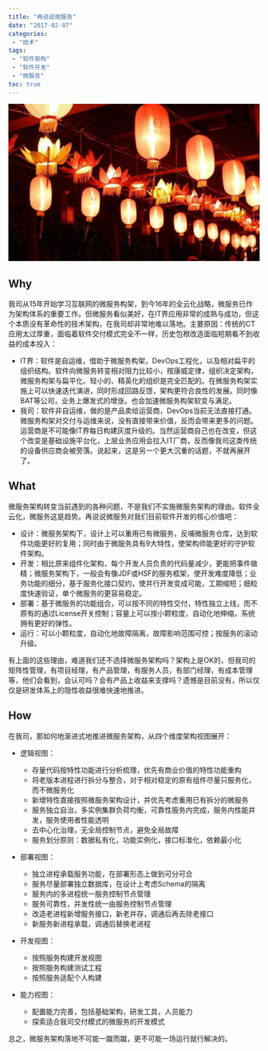 ```yaml
---
title: "再说说微服务"
date: "2017-02-07"
categories:
 - "技术"
tags:
 - "软件架构"
 - "软件开发"
 - "微服务"
toc: true
---
```


![](/images/msa/timg.jpeg)

## Why

我司从15年开始学习互联网的微服务构架，到今16年的全云化战略，微服务已作为架构体系的重要工作。但微服务看似美好，在IT界应用非常的成熟与成功，但这个本质没有革命性的技术架构，在我司却非常地难以落地。主要原因：传统的CT应用太过厚重，面临着软件交付模式完全不一样，历史包袱改造面临短期看不到收益的成本投入：

 - IT界：软件是自运维，借助于微服务构架，DevOps工程化，以及相对扁平的组织结构。软件向微服务转变相对阻力比较小，按康威定律，组织决定架构，微服务构架与扁平化、轻小的、精英化的组织是完全匹配的。在微服务构架实施上可以快速迭代演进，同时形成回路反馈，架构更符合良性的发展。同时像BAT等公司，业务上爆发式的增涨，也会加速微服务构架软变与满足。
 - 我司：软件非自运维，做的是产品卖给运营商，DevOps当前无法直接打通。微服务构架对交付与运维来说，没有直接带来价值，反而会带来更多的问题。运营商是不可能像IT界每日构建灰度升级的。当然运营商自己也在改变，但这个改变是基础设施平台化，上层业务应用会拉入IT厂商，反而像我司这类传统的设备供应商会被旁落。说起来，这是另一个更大沉重的话题，不就再展开了。

<!--more-->

## What

微服务架构转变当前遇到的各种问题，不是我们不实施微服务架构的理由。软件全云化，微服务这是趋势。再说说微服务对我们目前软件开发的核心价值吧：

 - 设计：微服务架构下，设计上可以重用已有微服务，反哺微服务仓库，达到软件功能更好的复用；同时由于微服务具有9大特性，使架构师能更好的守护软件架构。
 - 开发：相比原来组件化架构，每个开发人员负责的代码量减少，更能把事件做精；微服务架构下，一般会有像JDF或HSF的服务框架，使开发难度降低；业务功能的细分，基于服务化接口契约，使并行开发变成可能，工期缩短；细粒度快速验证，单个微服务的更容易稳定。
 - 部署：基于微服务的功能组合，可以按不同的特性交付，特性独立上线，而不原有的通过License开关控制；容量上可以按小颗粒度，自动化地伸缩，系统拥有更好的弹性。
 - 运行：可以小颗粒度，自动化地故障隔离，故障影响范围可控；按服务的滚动升级。

有上面的这些理由，难道我们还不选择微服务架构吗？架构上是OK的，但我司的矩阵性管理，有项目经理，有产品管理，有服务人员，有部门经理，有成本管理等，他们会看到，会认可吗？会有产品上收益来支撑吗？遗憾是目前没有，所以仅仅是研发体系上的隐性收益很难快速地推进。

## How

在我司，那如何地渐进式地推进微服务架构，从四个维度架构视图展开：

 - 逻辑视图：
   
   - 存量代码按特性功能进行分析梳理，优先有商业价值的特性功能重构
   - 将老版本进程进行拆分与整合，对于相对稳定的原有组件尽量只服务化，而不微服务化
   - 新增特性直接按照微服务架构设计，并优先考虑重用已有拆分的微服务
   - 服务独立自治，多实例集群负荷均衡，可靠性服务内完成，服务内性能并发，服务使用者性能透明
   - 去中心化治理，无全局控制节点，避免全局故障
   - 服务划分原则：数据私有化，功能实例化，接口标准化，依赖最小化
 
 - 部署视图：

   - 独立进程承载服务功能，在部署形态上做到可分可合
   - 服务尽量部署独立数据库，在设计上考虑Schema的隔离
   - 服务内的多进程统一服务控制节点管理
   - 服务可靠性，并发性统一由服务控制节点管理
   - 改造老进程新增服务接口，新老并存，调通后再去除老接口
   - 新服务新进程承载，调通后替换老进程

 - 开发视图：
  
   - 按照服务构建开发视图
   - 按照服务构建测试工程
   - 按照服务适配个人构建

 - 能力视图：
  
   - 配置能力完善，包括基础架构，研发工具，人员能力
   - 探索适合我司交付模式的微服务的开发模式

总之，微服务架构落地不可能一蹴而蹴，更不可能一场运行就行解决的。